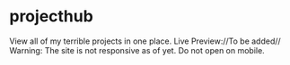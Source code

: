 # projecthub
View all of my terrible projects in one place.
Live Preview://To be added//
Warning: The site is not responsive as of yet. Do not open on mobile.
